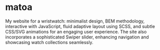 # matoa
 My website for a wristwatch: minimalist design, BEM methodology, interactive with JavaScript, fluid adaptive layout using SCSS, and subtle CSS/SVG animations for an engaging user experience. The site also incorporates a sophisticated Swiper slider, enhancing navigation and showcasing watch collections seamlessly.
